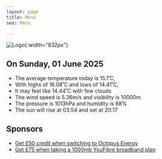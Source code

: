 ```yaml
---
layout: page
title: Menu
seo: Menu

---
```


![Logo](/images/logo.jpg){:width="832px"}

<!-- weather_marker starts -->
## On Sunday, 01 June 2025

- The average temperature today is 15.1˚C,
- With highs of 16.08˚C and lows of 14.41˚C,
- It may feel like 14.44˚C with few clouds
- The wind speed is 5.36m/s and visibility is 10000m
- The pressure is 1013hPa and humidity is 68%
- The sun will rise at 03:54 and set at 20:17

<!-- weather_marker ends -->

## Sponsors

- [Get £50 credit when switching to Octopus Energy](https://bit.ly/3oD1nnS)
- [Get £75 when taking a 1000mb YouFibre broadband plan](https://aklam.io/91zWhU?)
